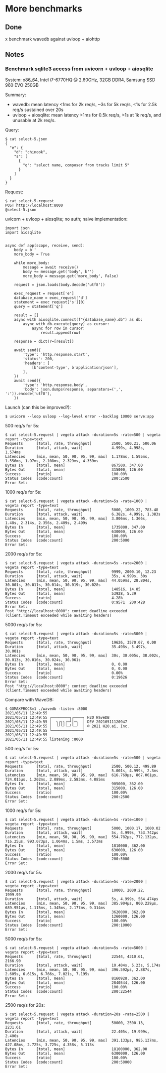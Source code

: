 # More benchmarks

## Done

x benchmark wavedb against uvloop + aiohttp

## Notes

### Benchmark sqlite3 access from uvicorn + uvloop + aiosqlite

System: x86_64, Intel i7-6770HQ @ 2.60GHz, 32GB DDR4, Samsung SSD 960 EVO 250GB

Summary:

- wavedb: mean latency <1ms for 2k req/s, ~3s for 5k req/s, <1s for 2.5k req/s sustained over 20s
- uvloop + aiosqlite: mean latency >1ms for 0.5k req/s, >1s at 1k req/s, and unusable at 2k req/s.

Query:

    $ cat select-5.json
    {
      "e": {
        "d": "chinook",
        "s": [
          {
            "q": "select name, composer from tracks limit 5"
          }
        ]
      }
    }

Request:

    $ cat select-5.request
    POST http://localhost:8000
    @select-5.json

uvicorn + uvloop + aiosqlite; no auth; naive implementation:

    import json
    import aiosqlite


    async def app(scope, receive, send):
        body = b''
        more_body = True

        while more_body:
            message = await receive()
            body += message.get('body', b'')
            more_body = message.get('more_body', False)

        request = json.loads(body.decode('utf8'))

        exec_request = request['e']
        database_name = exec_request['d']
        statement = exec_request['s'][0]
        query = statement['q']

        result = []
        async with aiosqlite.connect(f"{database_name}.db") as db:
            async with db.execute(query) as cursor:
                async for row in cursor:
                    result.append(row)

        response = dict(r=[result])

        await send({
            'type': 'http.response.start',
            'status': 200,
            'headers': [
                [b'content-type', b'application/json'],
            ],
        })
        await send({
            'type': 'http.response.body',
            'body': json.dumps(response, separators=(',', ':')).encode('utf8'),
        })

Launch (can this be improved?):

    $ uvicorn --loop uvloop --log-level error --backlog 10000 serve:app

500 req/s for 5s:

    $ cat select-5.request | vegeta attack -duration=5s -rate=500 | vegeta report -type=text
    Requests      [total, rate, throughput]         2500, 500.21, 500.06
    Duration      [total, attack, wait]             4.999s, 4.998s, 1.574ms
    Latencies     [min, mean, 50, 90, 95, 99, max]  1.178ms, 1.595ms, 1.556ms, 1.97ms, 2.108ms, 2.329ms, 4.359ms
    Bytes In      [total, mean]                     867500, 347.00
    Bytes Out     [total, mean]                     315000, 126.00
    Success       [ratio]                           100.00%
    Status Codes  [code:count]                      200:2500
    Error Set:

1000 req/s for 5s:

    $ cat select-5.request | vegeta attack -duration=5s -rate=1000 | vegeta report -type=text
    Requests      [total, rate, throughput]         5000, 1000.22, 783.48
    Duration      [total, attack, wait]             6.382s, 4.999s, 1.383s
    Latencies     [min, mean, 50, 90, 95, 99, max]  3.806ms, 1.366s, 1.48s, 2.314s, 2.356s, 2.409s, 2.499s
    Bytes In      [total, mean]                     1735000, 347.00
    Bytes Out     [total, mean]                     630000, 126.00
    Success       [ratio]                           100.00%
    Status Codes  [code:count]                      200:5000
    Error Set:

2000 req/s for 5s:

    $ cat select-5.request | vegeta attack -duration=5s -rate=2000 | vegeta report -type=text
    Requests      [total, rate, throughput]         9999, 2000.10, 12.23
    Duration      [total, attack, wait]             35s, 4.999s, 30s
    Latencies     [min, mean, 50, 90, 95, 99, max]  44.059ms, 28.804s, 30.001s, 30.011s, 30.014s, 30.019s, 30.028s
    Bytes In      [total, mean]                     148516, 14.85
    Bytes Out     [total, mean]                     53928, 5.39
    Success       [ratio]                           4.28%
    Status Codes  [code:count]                      0:9571  200:428
    Error Set:
    Post "http://localhost:8000": context deadline exceeded (Client.Timeout exceeded while awaiting headers)


5000 req/s for 5s:

    $ cat select-5.request | vegeta attack -duration=5s -rate=5000 | vegeta report -type=text
    Requests      [total, rate, throughput]         19626, 3570.07, 0.00
    Duration      [total, attack, wait]             35.498s, 5.497s, 30.001s
    Latencies     [min, mean, 50, 90, 95, 99, max]  30s, 30.005s, 30.002s, 30.013s, 30.016s, 30.024s, 30.061s
    Bytes In      [total, mean]                     0, 0.00
    Bytes Out     [total, mean]                     0, 0.00
    Success       [ratio]                           0.00%
    Status Codes  [code:count]                      0:19626
    Error Set:
    Post "http://localhost:8000": context deadline exceeded (Client.Timeout exceeded while awaiting headers)

  
Compare with WaveDB:

    $ GOMAXPROCS=1 ./wavedb -listen :8000
    2021/05/11 12:49:55
    2021/05/11 12:49:55 ┌────────┐┌────┐ H2O WaveDB
    2021/05/11 12:49:55 │  ┐┌┐┐┌─┘│─┐  │ DEV 20210511120947
    2021/05/11 12:49:55 │  └┘└┘└─┘└─┘  │ © 2021 H2O.ai, Inc.
    2021/05/11 12:49:55 └──────────────┘
    2021/05/11 12:49:55
    2021/05/11 12:49:55 listening :8000

500 req/s for 5s:

    $ cat select-5.request | vegeta attack -duration=5s -rate=500 | vegeta report -type=text
    Requests      [total, rate, throughput]         2500, 500.12, 499.89
    Duration      [total, attack, wait]             5.001s, 4.999s, 2.3ms
    Latencies     [min, mean, 50, 90, 95, 99, max]  616.769µs, 867.061µs, 724.015µs, 1.202ms, 2.089ms, 2.583ms, 4.085ms
    Bytes In      [total, mean]                     905000, 362.00
    Bytes Out     [total, mean]                     315000, 126.00
    Success       [ratio]                           100.00%
    Status Codes  [code:count]                      200:2500
    Error Set:

1000 req/s for 5s:

    $ cat select-5.request | vegeta attack -duration=5s -rate=1000 | vegeta report -type=text
    Requests      [total, rate, throughput]         5000, 1000.17, 1000.02
    Duration      [total, attack, wait]             5s, 4.999s, 753.742µs
    Latencies     [min, mean, 50, 90, 95, 99, max]  554.782µs, 772.132µs, 716.25µs, 993.073µs, 1.064ms, 1.5ms, 3.573ms
    Bytes In      [total, mean]                     1810000, 362.00
    Bytes Out     [total, mean]                     630000, 126.00
    Success       [ratio]                           100.00%
    Status Codes  [code:count]                      200:5000
    Error Set:

2000 req/s for 5s:

    $ cat select-5.request | vegeta attack -duration=5s -rate=2000 | vegeta report -type=text
    Requests      [total, rate, throughput]         10000, 2000.22, 1999.99
    Duration      [total, attack, wait]             5s, 4.999s, 564.474µs
    Latencies     [min, mean, 50, 90, 95, 99, max]  385.904µs, 800.229µs, 689.951µs, 1.115ms, 1.345ms, 2.177ms, 9.314ms
    Bytes In      [total, mean]                     3620000, 362.00
    Bytes Out     [total, mean]                     1260000, 126.00
    Success       [ratio]                           100.00%
    Status Codes  [code:count]                      200:10000
    Error Set:

5000 req/s for 5s:

    $ cat select-5.request | vegeta attack -duration=5s -rate=5000 | vegeta report -type=text
    Requests      [total, rate, throughput]         22544, 4310.61, 2166.90
    Duration      [total, attack, wait]             10.404s, 5.23s, 5.174s
    Latencies     [min, mean, 50, 90, 95, 99, max]  396.592µs, 2.887s, 2.605s, 6.615s, 6.766s, 7.021s, 7.195s
    Bytes In      [total, mean]                     8160928, 362.00
    Bytes Out     [total, mean]                     2840544, 126.00
    Success       [ratio]                           100.00%
    Status Codes  [code:count]                      200:22544
    Error Set:

2500 req/s for 20s:

    $ cat select-5.request | vegeta attack -duration=20s -rate=2500 | vegeta report -type=text
    Requests      [total, rate, throughput]         50000, 2500.13, 2231.61
    Duration      [total, attack, wait]             22.405s, 19.999s, 2.406s
    Latencies     [min, mean, 50, 90, 95, 99, max]  391.133µs, 985.137ms, 427.08ms, 2.725s, 3.725s, 4.358s, 5.113s
    Bytes In      [total, mean]                     18100000, 362.00
    Bytes Out     [total, mean]                     6300000, 126.00
    Success       [ratio]                           100.00%
    Status Codes  [code:count]                      200:50000
    Error Set:
